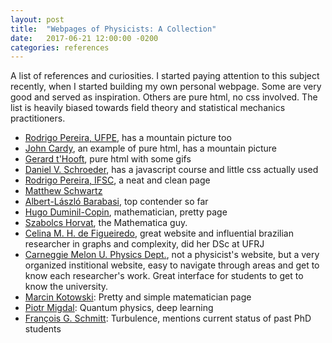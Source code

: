 ```yaml
---
layout: post
title:  "Webpages of Physicists: A Collection"
date:   2017-06-21 12:00:00 -0200
categories: references
---
```


A list of references and curiosities. I started paying attention to this subject
recently, when I started building my own personal webpage. Some are very good and served
as inspiration. Others are pure html, no css involved. The list is heavily biased
towards field theory and statistical mechanics practitioners.

- <a href="http://www.if.ufrj.br/~rodrigomp/index.html">Rodrigo Pereira, UFPE</a>, has a mountain picture too
- <a href="http://www-thphys.physics.ox.ac.uk/people/JohnCardy/">John Cardy</a>, an example of pure html,
has a mountain picture
- <a href="http://www.staff.science.uu.nl/~hooft101/">Gerard t'Hooft</a>, pure html with some gifs
- <a href="http://physics.weber.edu/schroeder/">Daniel V. Schroeder</a>, has a javascript course and little
css actually used
- <a href="http://www.ifsc.usp.br/~rpereira/">Rodrigo Pereira, IFSC</a>, a neat and clean page
- <a href="http://users.physics.harvard.edu/~schwartz/index">Matthew Schwartz</a>
- <a href="http://barabasi.com/">Albert-László Barabasi</a>, top contender so far
- <a href="http://www.ihes.fr/~duminil/">Hugo Duminil-Copin</a>, mathematician, pretty page
- [Szabolcs Horvat][szabolcs], the Mathematica guy.
- [Celina M. H. de Figueiredo][celina], great website and influential brazilian researcher in graphs and complexity, did her DSc at UFRJ
- [Carneggie Melon U. Physics Dept.][carneggie], not a physicist's website, but a very organized
  institional website, easy to navigate through areas and get to know each researcher's work.
  Great interface for students to get to know the university.
- [Marcin Kotowski][kotowski]: Pretty and simple matematician page
- [Piotr Migdal][pmigdal]: Quantum physics, deep learning
- [François G. Schmitt][fgschmitt]: Turbulence, mentions current status of past PhD students


[szabolcs]: http://szhorvat.net/pelican/
[celina]: http://www.cos.ufrj.br/~celina/
[carneggie]: https://www.cmu.edu/physics/research/index.html
[pmigdal]: http://p.migdal.pl/
[kotowski]: https://www.math.toronto.edu/~marcin/
[fgschmitt]: http://www.fg-schmitt.fr/